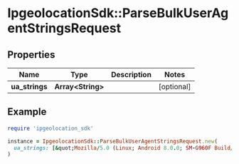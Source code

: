 # IpgeolocationSdk::ParseBulkUserAgentStringsRequest

## Properties

| Name | Type | Description | Notes |
| ---- | ---- | ----------- | ----- |
| **ua_strings** | **Array&lt;String&gt;** |  | [optional] |

## Example

```ruby
require 'ipgeolocation_sdk'

instance = IpgeolocationSdk::ParseBulkUserAgentStringsRequest.new(
  ua_strings: [&quot;Mozilla/5.0 (Linux; Android 8.0.0; SM-G960F Build/R16NW) AppleWebKit/537.36 (KHTML, like Gecko) Chrome/62.0.3202.84 Mobile Safari/537.36&quot;,&quot;Mozilla/5.0 (X11; U; Linux armv7l like Android; en-us) AppleWebKit/531.2+ (KHTML, like Gecko) Version/5.0 Safari/533.2+ Kindle/3.0+&quot;,&quot;Mozilla/5.0 (Linux; U; en-US) AppleWebKit/528.5+ (KHTML, like Gecko, Safari/528.5+) Version/4.0 Kindle/3.0 (screen 600x800; rotate)&quot;]
)
```


